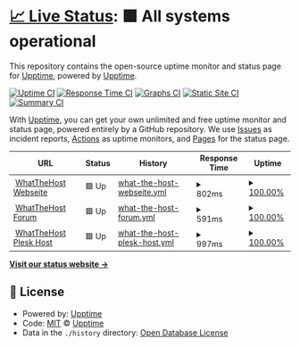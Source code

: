 # [📈 Live Status](https://status.whatthehost.de): <!--live status--> **🟩 All systems operational**

This repository contains the open-source uptime monitor and status page for [Upptime](https://upptime.js.org), powered by [Upptime](https://github.com/upptime/upptime).

[![Uptime CI](https://github.com/WhatTheHost-Dev/Status/workflows/Uptime%20CI/badge.svg)](https://github.com/WhatTheHost-Dev/Status/actions?query=workflow%3A%22Uptime+CI%22)
[![Response Time CI](https://github.com/WhatTheHost-Dev/Status/workflows/Response%20Time%20CI/badge.svg)](https://github.com/WhatTheHost-Dev/Status/actions?query=workflow%3A%22Response+Time+CI%22)
[![Graphs CI](https://github.com/WhatTheHost-Dev/Status/workflows/Graphs%20CI/badge.svg)](https://github.com/WhatTheHost-Dev/Status/actions?query=workflow%3A%22Graphs+CI%22)
[![Static Site CI](https://github.com/WhatTheHost-Dev/Status/workflows/Static%20Site%20CI/badge.svg)](https://github.com/WhatTheHost-Dev/Status/actions?query=workflow%3A%22Static+Site+CI%22)
[![Summary CI](https://github.com/WhatTheHost-Dev/Status/workflows/Summary%20CI/badge.svg)](https://github.com/WhatTheHost-Dev/Status/actions?query=workflow%3A%22Summary+CI%22)

With [Upptime](https://upptime.js.org), you can get your own unlimited and free uptime monitor and status page, powered entirely by a GitHub repository. We use [Issues](https://github.com/upptime/upptime/issues) as incident reports, [Actions](https://github.com/WhatTheHost-Dev/Status/actions) as uptime monitors, and [Pages](https://status.whatthehost.de) for the status page.

<!--start: status pages-->
<!-- This summary is generated by Upptime (https://github.com/upptime/upptime) -->
<!-- Do not edit this manually, your changes will be overwritten -->
<!-- prettier-ignore -->
| URL | Status | History | Response Time | Uptime |
| --- | ------ | ------- | ------------- | ------ |
| <img alt="" src="https://favicons.githubusercontent.com/www.whatthehost.de" height="13"> [WhatTheHost Webseite](https://www.whatthehost.de) | 🟩 Up | [what-the-host-webseite.yml](https://github.com/WhatTheHost-Dev/Status/commits/HEAD/history/what-the-host-webseite.yml) | <details><summary><img alt="Response time graph" src="./graphs/what-the-host-webseite/response-time-week.png" height="20"> 802ms</summary><br><a href="https://status.whatthehost.de/history/what-the-host-webseite"><img alt="Response time 802" src="https://img.shields.io/endpoint?url=https%3A%2F%2Fraw.githubusercontent.com%2FWhatTheHost-Dev%2FStatus%2FHEAD%2Fapi%2Fwhat-the-host-webseite%2Fresponse-time.json"></a><br><a href="https://status.whatthehost.de/history/what-the-host-webseite"><img alt="24-hour response time 802" src="https://img.shields.io/endpoint?url=https%3A%2F%2Fraw.githubusercontent.com%2FWhatTheHost-Dev%2FStatus%2FHEAD%2Fapi%2Fwhat-the-host-webseite%2Fresponse-time-day.json"></a><br><a href="https://status.whatthehost.de/history/what-the-host-webseite"><img alt="7-day response time 802" src="https://img.shields.io/endpoint?url=https%3A%2F%2Fraw.githubusercontent.com%2FWhatTheHost-Dev%2FStatus%2FHEAD%2Fapi%2Fwhat-the-host-webseite%2Fresponse-time-week.json"></a><br><a href="https://status.whatthehost.de/history/what-the-host-webseite"><img alt="30-day response time 802" src="https://img.shields.io/endpoint?url=https%3A%2F%2Fraw.githubusercontent.com%2FWhatTheHost-Dev%2FStatus%2FHEAD%2Fapi%2Fwhat-the-host-webseite%2Fresponse-time-month.json"></a><br><a href="https://status.whatthehost.de/history/what-the-host-webseite"><img alt="1-year response time 802" src="https://img.shields.io/endpoint?url=https%3A%2F%2Fraw.githubusercontent.com%2FWhatTheHost-Dev%2FStatus%2FHEAD%2Fapi%2Fwhat-the-host-webseite%2Fresponse-time-year.json"></a></details> | <details><summary><a href="https://status.whatthehost.de/history/what-the-host-webseite">100.00%</a></summary><a href="https://status.whatthehost.de/history/what-the-host-webseite"><img alt="All-time uptime 100.00%" src="https://img.shields.io/endpoint?url=https%3A%2F%2Fraw.githubusercontent.com%2FWhatTheHost-Dev%2FStatus%2FHEAD%2Fapi%2Fwhat-the-host-webseite%2Fuptime.json"></a><br><a href="https://status.whatthehost.de/history/what-the-host-webseite"><img alt="24-hour uptime 100.00%" src="https://img.shields.io/endpoint?url=https%3A%2F%2Fraw.githubusercontent.com%2FWhatTheHost-Dev%2FStatus%2FHEAD%2Fapi%2Fwhat-the-host-webseite%2Fuptime-day.json"></a><br><a href="https://status.whatthehost.de/history/what-the-host-webseite"><img alt="7-day uptime 100.00%" src="https://img.shields.io/endpoint?url=https%3A%2F%2Fraw.githubusercontent.com%2FWhatTheHost-Dev%2FStatus%2FHEAD%2Fapi%2Fwhat-the-host-webseite%2Fuptime-week.json"></a><br><a href="https://status.whatthehost.de/history/what-the-host-webseite"><img alt="30-day uptime 100.00%" src="https://img.shields.io/endpoint?url=https%3A%2F%2Fraw.githubusercontent.com%2FWhatTheHost-Dev%2FStatus%2FHEAD%2Fapi%2Fwhat-the-host-webseite%2Fuptime-month.json"></a><br><a href="https://status.whatthehost.de/history/what-the-host-webseite"><img alt="1-year uptime 100.00%" src="https://img.shields.io/endpoint?url=https%3A%2F%2Fraw.githubusercontent.com%2FWhatTheHost-Dev%2FStatus%2FHEAD%2Fapi%2Fwhat-the-host-webseite%2Fuptime-year.json"></a></details>
| <img alt="" src="https://favicons.githubusercontent.com/community.whatthehost.de" height="13"> [WhatTheHost Forum](https://community.whatthehost.de) | 🟩 Up | [what-the-host-forum.yml](https://github.com/WhatTheHost-Dev/Status/commits/HEAD/history/what-the-host-forum.yml) | <details><summary><img alt="Response time graph" src="./graphs/what-the-host-forum/response-time-week.png" height="20"> 591ms</summary><br><a href="https://status.whatthehost.de/history/what-the-host-forum"><img alt="Response time 591" src="https://img.shields.io/endpoint?url=https%3A%2F%2Fraw.githubusercontent.com%2FWhatTheHost-Dev%2FStatus%2FHEAD%2Fapi%2Fwhat-the-host-forum%2Fresponse-time.json"></a><br><a href="https://status.whatthehost.de/history/what-the-host-forum"><img alt="24-hour response time 591" src="https://img.shields.io/endpoint?url=https%3A%2F%2Fraw.githubusercontent.com%2FWhatTheHost-Dev%2FStatus%2FHEAD%2Fapi%2Fwhat-the-host-forum%2Fresponse-time-day.json"></a><br><a href="https://status.whatthehost.de/history/what-the-host-forum"><img alt="7-day response time 591" src="https://img.shields.io/endpoint?url=https%3A%2F%2Fraw.githubusercontent.com%2FWhatTheHost-Dev%2FStatus%2FHEAD%2Fapi%2Fwhat-the-host-forum%2Fresponse-time-week.json"></a><br><a href="https://status.whatthehost.de/history/what-the-host-forum"><img alt="30-day response time 591" src="https://img.shields.io/endpoint?url=https%3A%2F%2Fraw.githubusercontent.com%2FWhatTheHost-Dev%2FStatus%2FHEAD%2Fapi%2Fwhat-the-host-forum%2Fresponse-time-month.json"></a><br><a href="https://status.whatthehost.de/history/what-the-host-forum"><img alt="1-year response time 591" src="https://img.shields.io/endpoint?url=https%3A%2F%2Fraw.githubusercontent.com%2FWhatTheHost-Dev%2FStatus%2FHEAD%2Fapi%2Fwhat-the-host-forum%2Fresponse-time-year.json"></a></details> | <details><summary><a href="https://status.whatthehost.de/history/what-the-host-forum">100.00%</a></summary><a href="https://status.whatthehost.de/history/what-the-host-forum"><img alt="All-time uptime 100.00%" src="https://img.shields.io/endpoint?url=https%3A%2F%2Fraw.githubusercontent.com%2FWhatTheHost-Dev%2FStatus%2FHEAD%2Fapi%2Fwhat-the-host-forum%2Fuptime.json"></a><br><a href="https://status.whatthehost.de/history/what-the-host-forum"><img alt="24-hour uptime 100.00%" src="https://img.shields.io/endpoint?url=https%3A%2F%2Fraw.githubusercontent.com%2FWhatTheHost-Dev%2FStatus%2FHEAD%2Fapi%2Fwhat-the-host-forum%2Fuptime-day.json"></a><br><a href="https://status.whatthehost.de/history/what-the-host-forum"><img alt="7-day uptime 100.00%" src="https://img.shields.io/endpoint?url=https%3A%2F%2Fraw.githubusercontent.com%2FWhatTheHost-Dev%2FStatus%2FHEAD%2Fapi%2Fwhat-the-host-forum%2Fuptime-week.json"></a><br><a href="https://status.whatthehost.de/history/what-the-host-forum"><img alt="30-day uptime 100.00%" src="https://img.shields.io/endpoint?url=https%3A%2F%2Fraw.githubusercontent.com%2FWhatTheHost-Dev%2FStatus%2FHEAD%2Fapi%2Fwhat-the-host-forum%2Fuptime-month.json"></a><br><a href="https://status.whatthehost.de/history/what-the-host-forum"><img alt="1-year uptime 100.00%" src="https://img.shields.io/endpoint?url=https%3A%2F%2Fraw.githubusercontent.com%2FWhatTheHost-Dev%2FStatus%2FHEAD%2Fapi%2Fwhat-the-host-forum%2Fuptime-year.json"></a></details>
| <img alt="" src="https://favicons.githubusercontent.com/ph1.whatthehost.de" height="13"> [WhatTheHost Plesk Host](https://ph1.whatthehost.de) | 🟩 Up | [what-the-host-plesk-host.yml](https://github.com/WhatTheHost-Dev/Status/commits/HEAD/history/what-the-host-plesk-host.yml) | <details><summary><img alt="Response time graph" src="./graphs/what-the-host-plesk-host/response-time-week.png" height="20"> 997ms</summary><br><a href="https://status.whatthehost.de/history/what-the-host-plesk-host"><img alt="Response time 997" src="https://img.shields.io/endpoint?url=https%3A%2F%2Fraw.githubusercontent.com%2FWhatTheHost-Dev%2FStatus%2FHEAD%2Fapi%2Fwhat-the-host-plesk-host%2Fresponse-time.json"></a><br><a href="https://status.whatthehost.de/history/what-the-host-plesk-host"><img alt="24-hour response time 997" src="https://img.shields.io/endpoint?url=https%3A%2F%2Fraw.githubusercontent.com%2FWhatTheHost-Dev%2FStatus%2FHEAD%2Fapi%2Fwhat-the-host-plesk-host%2Fresponse-time-day.json"></a><br><a href="https://status.whatthehost.de/history/what-the-host-plesk-host"><img alt="7-day response time 997" src="https://img.shields.io/endpoint?url=https%3A%2F%2Fraw.githubusercontent.com%2FWhatTheHost-Dev%2FStatus%2FHEAD%2Fapi%2Fwhat-the-host-plesk-host%2Fresponse-time-week.json"></a><br><a href="https://status.whatthehost.de/history/what-the-host-plesk-host"><img alt="30-day response time 997" src="https://img.shields.io/endpoint?url=https%3A%2F%2Fraw.githubusercontent.com%2FWhatTheHost-Dev%2FStatus%2FHEAD%2Fapi%2Fwhat-the-host-plesk-host%2Fresponse-time-month.json"></a><br><a href="https://status.whatthehost.de/history/what-the-host-plesk-host"><img alt="1-year response time 997" src="https://img.shields.io/endpoint?url=https%3A%2F%2Fraw.githubusercontent.com%2FWhatTheHost-Dev%2FStatus%2FHEAD%2Fapi%2Fwhat-the-host-plesk-host%2Fresponse-time-year.json"></a></details> | <details><summary><a href="https://status.whatthehost.de/history/what-the-host-plesk-host">100.00%</a></summary><a href="https://status.whatthehost.de/history/what-the-host-plesk-host"><img alt="All-time uptime 100.00%" src="https://img.shields.io/endpoint?url=https%3A%2F%2Fraw.githubusercontent.com%2FWhatTheHost-Dev%2FStatus%2FHEAD%2Fapi%2Fwhat-the-host-plesk-host%2Fuptime.json"></a><br><a href="https://status.whatthehost.de/history/what-the-host-plesk-host"><img alt="24-hour uptime 100.00%" src="https://img.shields.io/endpoint?url=https%3A%2F%2Fraw.githubusercontent.com%2FWhatTheHost-Dev%2FStatus%2FHEAD%2Fapi%2Fwhat-the-host-plesk-host%2Fuptime-day.json"></a><br><a href="https://status.whatthehost.de/history/what-the-host-plesk-host"><img alt="7-day uptime 100.00%" src="https://img.shields.io/endpoint?url=https%3A%2F%2Fraw.githubusercontent.com%2FWhatTheHost-Dev%2FStatus%2FHEAD%2Fapi%2Fwhat-the-host-plesk-host%2Fuptime-week.json"></a><br><a href="https://status.whatthehost.de/history/what-the-host-plesk-host"><img alt="30-day uptime 100.00%" src="https://img.shields.io/endpoint?url=https%3A%2F%2Fraw.githubusercontent.com%2FWhatTheHost-Dev%2FStatus%2FHEAD%2Fapi%2Fwhat-the-host-plesk-host%2Fuptime-month.json"></a><br><a href="https://status.whatthehost.de/history/what-the-host-plesk-host"><img alt="1-year uptime 100.00%" src="https://img.shields.io/endpoint?url=https%3A%2F%2Fraw.githubusercontent.com%2FWhatTheHost-Dev%2FStatus%2FHEAD%2Fapi%2Fwhat-the-host-plesk-host%2Fuptime-year.json"></a></details>

<!--end: status pages-->

[**Visit our status website →**](https://status.whatthehost.de)

## 📄 License

- Powered by: [Upptime](https://github.com/upptime/upptime)
- Code: [MIT](./LICENSE) © [Upptime](https://upptime.js.org)
- Data in the `./history` directory: [Open Database License](https://opendatacommons.org/licenses/odbl/1-0/)
